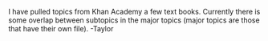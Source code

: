 I have pulled topics from Khan Academy a few text books. Currently there is some overlap between subtopics in the major topics (major topics are those that have their own file).
-Taylor
